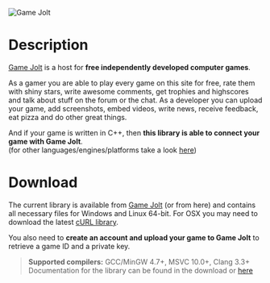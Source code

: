![Game Jolt](http://www.maus-games.at/site/images/additional/gamejolt/gamejolt_cpp_3.png)

# Description

[Game Jolt][1] is a host for **free independently developed computer games**.

As a gamer you are able to play every game on this site for free, rate them with shiny stars, write awesome comments, get trophies and highscores and talk about stuff on the forum or the chat. As a developer you can upload your game, add screenshots, embed videos, write news, receive feedback, eat pizza and do other great things.

And if your game is written in C++, then **this library is able to connect your game with Game Jolt**.  
(for other languages/engines/platforms take a look [here][2])

# Download

The current library is available from [Game Jolt][3] (or from here) and contains all necessary files for Windows and Linux 64-bit. For OSX you may need to download the latest [cURL library][4].

You also need to **create an account and upload your game to Game Jolt** to retrieve a game ID and a private key.

> **Supported compilers:** GCC/MinGW 4.7+, MSVC 10.0+, Clang 3.3+  
> Documentation for the library can be found in the download or [here][5]

[1]: http://gamejolt.com
[2]: http://gamejolt.com/developers/achievements-new/
[3]: http://gamejolt.com/games/other/game-jolt-api-c-library/15490/
[4]: http://curl.haxx.se/
[5]: http://www.maus-games.at/files/gamejolt/html/